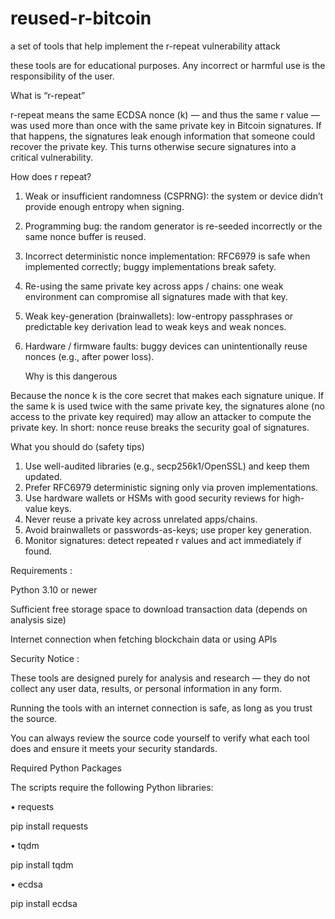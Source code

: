 # reused-r-bitcoin
a set of tools that help implement the r-repeat vulnerability attack

these tools are for educational purposes. Any incorrect or harmful use is the responsibility of the user.

What is “r-repeat”

r-repeat means the same ECDSA nonce (k) — and thus the same r value — was used more than once with the same private key in Bitcoin signatures. If that happens, the signatures leak enough information that someone could recover the private key. This turns otherwise secure signatures into a critical vulnerability.

How does r repeat?
1. Weak or insufficient randomness (CSPRNG): the system or device didn’t provide enough entropy when signing.
2. Programming bug: the random generator is re-seeded incorrectly or the same nonce buffer is reused.
3. Incorrect deterministic nonce implementation: RFC6979 is safe when implemented correctly; buggy implementations break safety.
4. Re-using the same private key across apps / chains: one weak environment can compromise all signatures made with that key.
5. Weak key-generation (brainwallets): low-entropy passphrases or predictable key derivation lead to weak keys and weak nonces.
6. Hardware / firmware faults: buggy devices can unintentionally reuse nonces (e.g., after power loss).

   Why is this dangerous
   
Because the nonce k is the core secret that makes each signature unique. If the same k is used twice with the same private key, the signatures alone (no access to the private key required) may allow an attacker to compute the private key. In short: nonce reuse breaks the security goal of signatures.

What you should do (safety tips)
1. Use well-audited libraries (e.g., secp256k1/OpenSSL) and keep them updated.
2. Prefer RFC6979 deterministic signing only via proven implementations.
3. Use hardware wallets or HSMs with good security reviews for high-value keys.
4. Never reuse a private key across unrelated apps/chains.
5. Avoid brainwallets or passwords-as-keys; use proper key generation.
6. Monitor signatures: detect repeated r values and act immediately if found.

Requirements :

Python 3.10 or newer

Sufficient free storage space to download transaction data (depends on analysis size)

Internet connection when fetching blockchain data or using APIs

Security Notice :

These tools are designed purely for analysis and research — they do not collect any user data, results, or personal information in any form.

Running the tools with an internet connection is safe, as long as you trust the source.

You can always review the source code yourself to verify what each tool does and ensure it meets your security standards.

Required Python Packages

The scripts require the following Python libraries:

• requests

pip install requests

• tqdm

pip install tqdm

• ecdsa

pip install ecdsa

